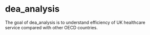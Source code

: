 
# dea_analysis

<!-- badges: start -->
<!-- badges: end -->

The goal of dea_analysis is to understand efficiency of UK healthcare service compared with other OECD countries. 

